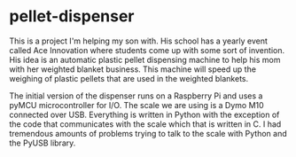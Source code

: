 pellet-dispenser
================

This is a project I'm helping my son with. His school has a yearly event called Ace Innovation where students come up with some sort of invention. His idea is an automatic plastic pellet dispensing machine to help his mom with her weighted blanket business. This machine will speed up the weighing of plastic pellets that are used in the weighted blankets.


The initial version of the dispenser runs on a Raspberry Pi and uses a pyMCU microcontroller for I/O. The scale we are using is a Dymo M10 connected over USB. Everything is written in Python with the exception of the code that communicates with the scale which that is written in C. I had tremendous amounts of problems trying to talk to the scale with Python and the PyUSB library. 
